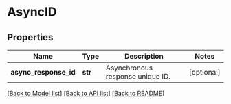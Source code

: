 # AsyncID

## Properties
Name | Type | Description | Notes
------------ | ------------- | ------------- | -------------
**async_response_id** | **str** | Asynchronous response unique ID. | [optional] 

[[Back to Model list]](../README.md#documentation-for-models) [[Back to API list]](../README.md#documentation-for-api-endpoints) [[Back to README]](../README.md)


